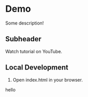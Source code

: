 # Demo

Some description!

## Subheader

Watch tutorial on YouTube.

## Local Development

1. Open index.html in your browser.

hello
